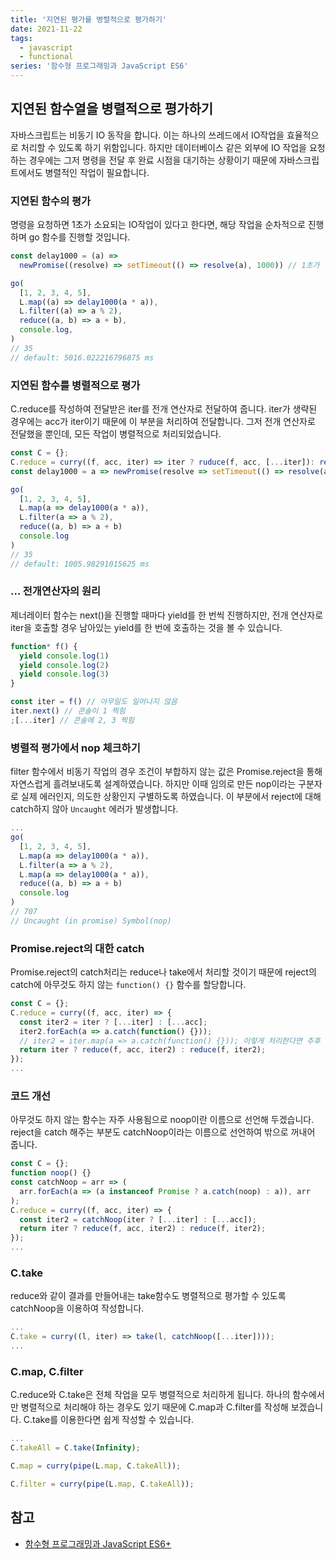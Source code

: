 ```yaml
---
title: '지연된 평가를 병렬적으로 평가하기'
date: 2021-11-22
tags:
  - javascript
  - functional
series: '함수형 프로그래밍과 JavaScript ES6'
---
```


## 지연된 함수열을 병렬적으로 평가하기

자바스크립트는 비동기 IO 동작을 합니다. 이는 하나의 쓰레드에서 IO작업을 효율적으로 처리할 수 있도록 하기 위함입니다. 하지만 데이터베이스 같은 외부에 IO 작업을 요청하는 경우에는 그저 명령을 전달 후 완료 시점을 대기하는 상황이기 때문에 자바스크립트에서도 병렬적인 작업이 필요합니다.

### 지연된 함수의 평가

명령을 요청하면 1초가 소요되는 IO작업이 있다고 한다면, 해당 작업을 순차적으로 진행하며 go 함수를 진행할 것입니다.

```jsx
const delay1000 = (a) =>
  newPromise((resolve) => setTimeout(() => resolve(a), 1000)) // 1초가 필요한 비동기 작업

go(
  [1, 2, 3, 4, 5],
  L.map((a) => delay1000(a * a)),
  L.filter((a) => a % 2),
  reduce((a, b) => a + b),
  console.log,
)
// 35
// default: 5016.022216796875 ms
```

### 지연된 함수를 병렬적으로 평가

C.reduce를 작성하여 전달받은 iter를 전개 연산자로 전달하여 줍니다. iter가 생략된 경우에는 acc가 iter이기 때문에 이 부분을 처리하여 전달합니다. 그저 전개 연산자로 전달했을 뿐인데, 모든 작업이 병렬적으로 처리되었습니다.

```jsx
const C = {};
C.reduce = curry((f, acc, iter) => iter ? ruduce(f, acc, [...iter]): reduce(f, [...acc]))
const delay1000 = a => newPromise(resolve => setTimeout(() => resolve(a), 1000)) // 1초가 필요한 비동기 작업

go(
  [1, 2, 3, 4, 5],
  L.map(a => delay1000(a * a)),
  L.filter(a => a % 2),
  reduce((a, b) => a + b)
  console.log
)
// 35
// default: 1005.98291015625 ms
```

### ... 전개연산자의 원리

제너레이터 함수는 next()을 진행할 때마다 yield를 한 번씩 진행하지만, 전개 연산자로 iter을 호출할 경우 남아있는 yield를 한 번에 호출하는 것을 볼 수 있습니다.

```jsx
function* f() {
  yield console.log(1)
  yield console.log(2)
  yield console.log(3)
}

const iter = f() // 아무일도 일어나지 않음
iter.next() // 콘솔이 1 찍힘
;[...iter] // 콘솔에 2, 3 찍힘
```

### 병렬적 평가에서 nop 체크하기

filter 함수에서 비동기 작업의 경우 조건이 부합하지 않는 값은 Promise.reject을 통해 자연스럽게 흘려보내도록 설계하였습니다. 하지만 이때 임의로 만든 nop이라는 구분자로 실제 에러인지, 의도한 상황인지 구별하도록 하였습니다. 이 부분에서 reject에 대해 catch하지 않아 `Uncaught` 에러가 발생합니다.

```jsx
...
go(
  [1, 2, 3, 4, 5],
  L.map(a => delay1000(a * a)),
  L.filter(a => a % 2),
  L.map(a => delay1000(a * a)),
  reduce((a, b) => a + b)
  console.log
)
// 707
// Uncaught (in promise) Symbol(nop)
```

### Promise.reject의 대한 catch

Promise.reject의 catch처리는 reduce나 take에서 처리할 것이기 때문에 reject의 catch에 아무것도 하지 않는 `function() {}` 함수를 할당합니다.

```jsx
const C = {};
C.reduce = curry((f, acc, iter) => {
  const iter2 = iter ? [...iter] : [...acc];
  iter2.forEach(a => a.catch(function() {}));
  // iter2 = iter.map(a => a.catch(function() {})); 이렇게 처리한다면 추후 catch 불가능!
  return iter ? reduce(f, acc, iter2) : reduce(f, iter2);
});
...
```

### 코드 개선

아무것도 하지 않는 함수는 자주 사용됨으로 noop이란 이름으로 선언해 두겠습니다. reject을 catch 해주는 부분도 catchNoop이라는 이름으로 선언하여 밖으로 꺼내어 줍니다.

```jsx
const C = {};
function noop() {}
const catchNoop = arr => (
  arr.forEach(a => (a instanceof Promise ? a.catch(noop) : a)), arr
);
C.reduce = curry((f, acc, iter) => {
  const iter2 = catchNoop(iter ? [...iter] : [...acc]);
  return iter ? reduce(f, acc, iter2) : reduce(f, iter2);
});
...
```

### C.take

reduce와 같이 결과를 만들어내는 take함수도 병렬적으로 평가할 수 있도록 catchNoop을 이용하여 작성합니다.

```jsx
...
C.take = curry((l, iter) => take(l, catchNoop([...iter])));
...
```

### C.map, C.filter

C.reduce와 C.take은 전체 작업을 모두 병렬적으로 처리하게 됩니다. 하나의 함수에서만 병렬적으로 처리해야 하는 경우도 있기 때문에 C.map과 C.filter를 작성해 보겠습니다. C.take를 이용한다면 쉽게 작성할 수 있습니다.

```jsx
...
C.takeAll = C.take(Infinity);

C.map = curry(pipe(L.map, C.takeAll));

C.filter = curry(pipe(L.map, C.takeAll));
```

## 참고

- [함수형 프로그래밍과 JavaScript ES6+](https://www.inflearn.com/course/functional-es6)
